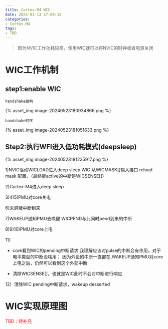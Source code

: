 ```yaml
---
title: Cortex-M4 WIC
date: 2024-03-13 17:09:15
categories:
- Cortex-M4
tags:
- TBD
---
```


> 因为NVIC工作功耗较高，使用WIC就可以将NVIC的时钟或者电源关闭

# WIC工作机制

## step1:enable WIC

`handshake结构`

{% asset_img image-20240523180934866.png %}

`handshake时序`

{% asset_img image-20240523181051633.png %}



## Step2:执行WFI进入低功耗模式(deepsleep)

{% asset_img image-20240523181235917.png %}

1)NVIC驱动WICLOAD进入deep sleep
WIC 从WICMASK[]输入接口 reload mask 配置，（最终能active的中断是WICSENSE[]）

2)Cortex-M4进入deep sleep

3)4)5)PMU对core关电

6)未屏蔽中断到来

7)WAKEUP通知PMU去唤醒
WICPEND与此同时pend到来的中断

8)9)10)PMU对core上电

11）

- core看到WIC的pending中断请求
我理解应该对pulse的中断会有作用，对于电平类型的中断没啥用；
因为外设的中断一直都在,WAKEUP通知PMU对core上电之后，仍然可以看到这个外部中断

- 清除WICSENSE[]，也就是WIC此时不会对中断进行响应

12）清除WIC pending中断请求，wakeup desserted



# WIC实现原理图

<font color=red>TBD：待补充</font>
